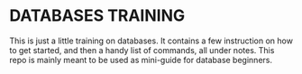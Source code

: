 # DATABASES TRAINING
This is just a little training on databases. It contains a few instruction on how to get started, and then a handy list of commands, all under notes.
This repo is mainly meant to be used as mini-guide for database beginners. 



